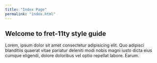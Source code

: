 ```yaml
---
title: "Index Page"
permalink: "index.html"
---
```


## Welcome to fret-11ty style guide

Lorem, ipsum dolor sit amet consectetur adipisicing elit. Quo adipisci blanditiis quaerat vitae pariatur deleniti modi nobis magni iusto dicta eius cumque eligendi, dolore doloribus vel optio repellat labore. Earum.


